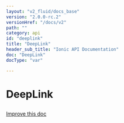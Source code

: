 ```yaml
---
layout: "v2_fluid/docs_base"
version: "2.0.0-rc.2"
versionHref: "/docs/v2"
path: ""
category: api
id: "deeplink"
title: "DeepLink"
header_sub_title: "Ionic API Documentation"
doc: "DeepLink"
docType: "var"

---
```










<h1 class="api-title">
<a class="anchor" name="deep-link" href="#deep-link"></a>

DeepLink





</h1>

<a class="improve-v2-docs" href="http://github.com/driftyco/ionic/edit/master//Users/briandennis/Ionic/ionic/src/navigation/nav-util.ts#L114">
Improve this doc
</a>










<!-- @usage tag -->


<!-- @property tags -->



<!-- instance methods on the class -->




<!-- related link --><!-- end content block -->


<!-- end body block -->


